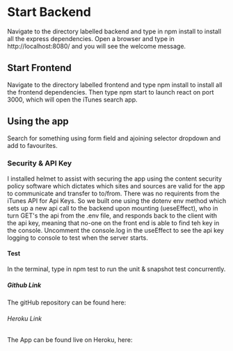 # Start Backend
Navigate to the directory labelled backend and type in npm install to install all the express 
dependencies. Open a browser and type in http://localhost:8080/ and you will see the welcome message.
## Start Frontend
Navigate to the directory labelled frontend and type npm install to install all the frontend 
dependencies. Then type npm start to launch react on port 3000, which will open the iTunes search app.
## Using the app
Search for something using form field and ajoining selector dropdown and add to favourites.
### Security & API Key
I installed helmet to assist with securing the app using the content security policy software which dictates
which sites and sources are valid for the app to communicate and transfer to to/from. There was no requirents from the iTunes API for Api Keys. So we 
built one using the dotenv env method which sets up a new api call to the backend upon mounting (ueseEffect), who in turn GET's the api from the .env file, and 
responds back to the client with the api key, meaning that no-one on the front end is able to find teh key in the console. Uncomment the console.log in the useEffect to see the api key logging to console to test when the server starts.
#### Test
In the terminal, type in npm test to run the unit & snapshot test concurrently.
##### Github Link
The gitHub repository can be found here: 
###### Heroku Link
The App can be found live on Heroku, here:  
